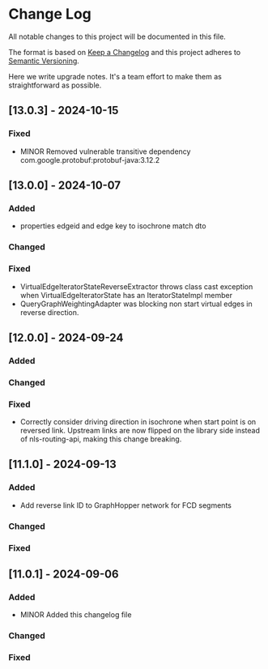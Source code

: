 # Change Log
All notable changes to this project will be documented in this file.

The format is based on [Keep a Changelog](http://keepachangelog.com/)
and this project adheres to [Semantic Versioning](http://semver.org/).

Here we write upgrade notes. It's a team effort to make them as straightforward as possible.

## [13.0.3] - 2024-10-15

### Fixed
- MINOR Removed vulnerable transitive dependency com.google.protobuf:protobuf-java:3.12.2

## [13.0.0] - 2024-10-07

### Added
- properties edgeid and edge key to isochrone match dto

### Changed

### Fixed
- VirtualEdgeIteratorStateReverseExtractor throws class cast exception when VirtualEdgeIteratorState has an IteratorStateImpl member
- QueryGraphWeightingAdapter was blocking non start virtual edges in reverse direction.

## [12.0.0] - 2024-09-24

### Added

### Changed

### Fixed
- Correctly consider driving direction in isochrone when start point is on reversed link. Upstream links are now flipped
  on the library side instead of nls-routing-api, making this change breaking.

## [11.1.0] - 2024-09-13

### Added
- Add reverse link ID to GraphHopper network for FCD segments

### Changed

### Fixed

## [11.0.1] - 2024-09-06

### Added
- MINOR Added this changelog file

### Changed

### Fixed
